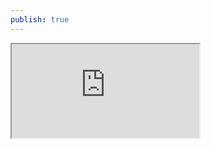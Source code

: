 ```yaml
---
publish: true
---
```

<iframe src="https://docs.google.com/viewer?url=https://pub-a6617bda9fbb496c9e31b3f3af0cb28d.r2.dev/Week%203%20-%20Assignment%201.pdf&embedded=true"></iframe>
